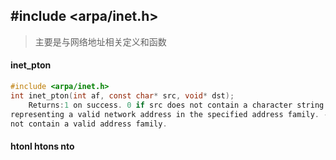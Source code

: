 ##  #include <arpa/inet.h>
>主要是与网络地址相关定义和函数
#### inet_pton
```c
#include <arpa/inet.h>
int inet_pton(int af, const char* src, void* dst);
	Returns:1 on success. 0 if src does not contain a character string 
representing a valid network address in the specified address family. -1 if af does 
not contain a valid address family.
```

#### htonl htons nto